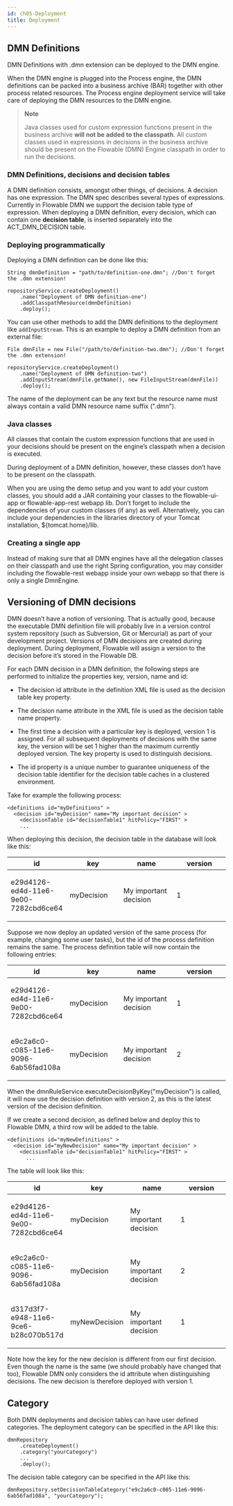 ```yaml
---
id: ch05-Deployment
title: Deployment
---
```


## DMN Definitions

DMN Definitions with .dmn extension can be deployed to the DMN engine.

When the DMN engine is plugged into the Process engine, the DMN definitions can be packed into a business archive (BAR) together with other process related resources. The Process engine deployment service will take care of deploying the DMN resources to the DMN engine.

> **Note**
>
> Java classes used for custom expression functions present in the business archive **will not be added to the classpath**. All custom classes used in expressions in decisions in the business archive should be present on the Flowable (DMN) Engine classpath in order to run the decisions.

### DMN Definitions, decisions and decision tables

A DMN definition consists, amongst other things, of decisions. A decision has one expression. The DMN spec describes several types of expressions. Currently in Flowable DMN we support the decision table type of expression.
When deploying a DMN definition, every decision, which can contain one **decision table**, is inserted separately into the ACT\_DMN\_DECISION table.

### Deploying programmatically

Deploying a DMN definition can be done like this:

    String dmnDefinition = "path/to/definition-one.dmn"; //Don't forget the .dmn extension!

    repositoryService.createDeployment()
        .name("Deployment of DMN definition-one")
        .addClasspathResource(dmnDefinition)
        .deploy();

You can use other methods to add the DMN definitions to the deployment like `addInputStream`. This is an example to deploy a DMN definition from an external file:

    File dmnFile = new File("/path/to/definition-two.dmn"); //Don't forget the .dmn extension!

    repositoryService.createDeployment()
        .name("Deployment of DMN definition-two")
        .addInputStream(dmnFile.getName(), new FileInputStream(dmnFile))
        .deploy();

The name of the deployment can be any text but the resource name must always contain a valid DMN resource name suffix (".dmn").

### Java classes

All classes that contain the custom expression functions that are used in your decisions should be present on the engine’s classpath when a decision is executed.

During deployment of a DMN definition, however, these classes don’t have to be present on the classpath.

When you are using the demo setup and you want to add your custom classes, you should add a JAR containing your classes to the flowable-ui-app or flowable-app-rest webapp lib. Don’t forget to include the dependencies of your custom classes (if any) as well. Alternatively, you can include your dependencies in the libraries directory of your Tomcat installation, ${tomcat.home}/lib.

### Creating a single app

Instead of making sure that all DMN engines have all the delegation classes on their classpath and use the right Spring configuration, you may consider including the flowable-rest webapp inside your own webapp so that there is only a single DmnEngine.

## Versioning of DMN decisions

DMN doesn’t have a notion of versioning. That is actually good, because the executable DMN definition file will probably live in a version control system repository (such as Subversion, Git or Mercurial) as part of your development project. Versions of DMN decisions are created during deployment. During deployment, Flowable will assign a version to the decision before it’s stored in the Flowable DB.

For each DMN decision in a DMN definition, the following steps are performed to initialize the properties key, version, name and id:

-   The decision id attribute in the definition XML file is used as the decision table key property.

-   The decision name attribute in the XML file is used as the decision table name property.

-   The first time a decision with a particular key is deployed, version 1 is assigned. For all subsequent deployments of decisions with the same key, the version will be set 1 higher than the maximum currently deployed version. The key property is used to distinguish decisions.

-   The id property is a unique number to guarantee uniqueness of the decision table identifier for the decision table caches in a clustered environment.

Take for example the following process:

    <definitions id="myDefinitions" >
      <decision id="myDecision" name="My important decision" >
        <decisionTable id="decisionTable1" hitPolicy="FIRST" >
        ...

When deploying this decision, the decision table in the database will look like this:

<table>
<colgroup>
<col style="width: 25%" />
<col style="width: 25%" />
<col style="width: 25%" />
<col style="width: 25%" />
</colgroup>
<thead>
<tr class="header">
<th>id</th>
<th>key</th>
<th>name</th>
<th>version</th>
</tr>
</thead>
<tbody>
<tr class="odd">
<td><p>e29d4126-ed4d-11e6-9e00-7282cbd6ce64</p></td>
<td><p>myDecision</p></td>
<td><p>My important decision</p></td>
<td><p>1</p></td>
</tr>
</tbody>
</table>

Suppose we now deploy an updated version of the same process (for example, changing some user tasks), but the id of the process definition remains the same. The process definition table will now contain the following entries:

<table>
<colgroup>
<col style="width: 25%" />
<col style="width: 25%" />
<col style="width: 25%" />
<col style="width: 25%" />
</colgroup>
<thead>
<tr class="header">
<th>id</th>
<th>key</th>
<th>name</th>
<th>version</th>
</tr>
</thead>
<tbody>
<tr class="odd">
<td><p>e29d4126-ed4d-11e6-9e00-7282cbd6ce64</p></td>
<td><p>myDecision</p></td>
<td><p>My important decision</p></td>
<td><p>1</p></td>
</tr>
<tr class="even">
<td><p>e9c2a6c0-c085-11e6-9096-6ab56fad108a</p></td>
<td><p>myDecision</p></td>
<td><p>My important decision</p></td>
<td><p>2</p></td>
</tr>
</tbody>
</table>

When the dmnRuleService.executeDecisionByKey("myDecision") is called, it will now use the decision definition with version 2, as this is the latest version of the decision definition.

If we create a second decision, as defined below and deploy this to Flowable DMN, a third row will be added to the table.

    <definitions id="myNewDefinitions" >
      <decision id="myNewDecision" name="My important decision" >
        <decisionTable id="decisionTable1" hitPolicy="FIRST" >
          ...

The table will look like this:

<table>
<colgroup>
<col style="width: 25%" />
<col style="width: 25%" />
<col style="width: 25%" />
<col style="width: 25%" />
</colgroup>
<thead>
<tr class="header">
<th>id</th>
<th>key</th>
<th>name</th>
<th>version</th>
</tr>
</thead>
<tbody>
<tr class="odd">
<td><p>e29d4126-ed4d-11e6-9e00-7282cbd6ce64</p></td>
<td><p>myDecision</p></td>
<td><p>My important decision</p></td>
<td><p>1</p></td>
</tr>
<tr class="even">
<td><p>e9c2a6c0-c085-11e6-9096-6ab56fad108a</p></td>
<td><p>myDecision</p></td>
<td><p>My important decision</p></td>
<td><p>2</p></td>
</tr>
<tr class="odd">
<td><p>d317d3f7-e948-11e6-9ce6-b28c070b517d</p></td>
<td><p>myNewDecision</p></td>
<td><p>My important decision</p></td>
<td><p>1</p></td>
</tr>
</tbody>
</table>

Note how the key for the new decision is different from our first decision. Even though the name is the same (we should probably have changed that too), Flowable DMN only considers the id attribute when distinguishing decisions. The new decision is therefore deployed with version 1.

## Category

Both DMN deployments and decision tables can have user defined categories.
The deployment category can be specified in the API like this:

    dmnRepository
        .createDeployment()
        .category("yourCategory")
        ...
        .deploy();

The decision table category can be specified in the API like this:

    dmnRepository.setDecisionTableCategory("e9c2a6c0-c085-11e6-9096-6ab56fad108a", "yourCategory");
